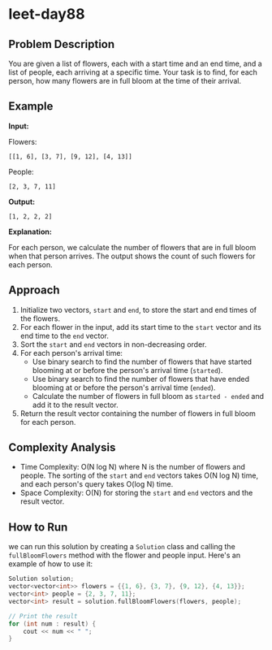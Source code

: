 # leet-day88

## Problem Description

You are given a list of flowers, each with a start time and an end time, and a list of people, each arriving at a specific time. Your task is to find, for each person, how many flowers are in full bloom at the time of their arrival.

## Example

**Input:**

Flowers:
```
[[1, 6], [3, 7], [9, 12], [4, 13]]
```

People:
```
[2, 3, 7, 11]
```

**Output:**

```
[1, 2, 2, 2]
```

**Explanation:**

For each person, we calculate the number of flowers that are in full bloom when that person arrives. The output shows the count of such flowers for each person.

## Approach

1. Initialize two vectors, `start` and `end`, to store the start and end times of the flowers.
2. For each flower in the input, add its start time to the `start` vector and its end time to the `end` vector.
3. Sort the `start` and `end` vectors in non-decreasing order.
4. For each person's arrival time:
   - Use binary search to find the number of flowers that have started blooming at or before the person's arrival time (`started`).
   - Use binary search to find the number of flowers that have ended blooming at or before the person's arrival time (`ended`).
   - Calculate the number of flowers in full bloom as `started - ended` and add it to the result vector.
5. Return the result vector containing the number of flowers in full bloom for each person.

## Complexity Analysis

- Time Complexity: O(N log N) where N is the number of flowers and people. The sorting of the `start` and `end` vectors takes O(N log N) time, and each person's query takes O(log N) time.
- Space Complexity: O(N) for storing the `start` and `end` vectors and the result vector.

## How to Run

we can run this solution by creating a `Solution` class and calling the `fullBloomFlowers` method with the flower and people input. Here's an example of how to use it:

```cpp
Solution solution;
vector<vector<int>> flowers = {{1, 6}, {3, 7}, {9, 12}, {4, 13}};
vector<int> people = {2, 3, 7, 11};
vector<int> result = solution.fullBloomFlowers(flowers, people);

// Print the result
for (int num : result) {
    cout << num << " ";
}
```
